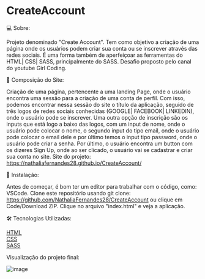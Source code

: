 # CreateAccount




💻 Sobre:

Projeto denominado "Create Account". Tem como objetivo a criação de uma página onde os usuários podem criar sua conta ou se inscrever através
das redes sociais. É uma forma também de aperfeiçoar as ferramentas do HTML| CSS| SASS, principalmente do SASS. 
Desafio proposto pelo canal do youtube Girl Coding.



📝 Composição do Site:

 Criação de uma página, pertencente a uma landing Page, onde o usuário encontra uma sessão para a criação de uma conta de perfil. 
 Com isso, podemos encontrar nessa sessão do site o título da aplicação, seguido de três logos de redes sociais conhecidas (GOOGLE| FACEBOOK| LINKEDIN),
 onde o usuário pode se inscrever. Uma outra opção de inscrição são os inputs que está logo a baixo das logos, com um input de nome, onde o usuário pode colocar 
 o nome, o segundo input do tipo email, onde o usuário pode colocar o email dele e por último temos o input tipo password, onde o usuário pode criar a senha.
 Por último, o usuário encontra um button com os dizeres Sign Up, onde ao ser clicado, o usuário vai se cadastrar e criar sua conta no site. 
 Site do projeto: https://nathaliafernandes28.github.io/CreateAccount/

🏁 Instalação:

Antes de começar, é bom ter um editor para trabalhar com o código, como: VSCode. 
Clone este repositório usando git clone: https://github.com/NathaliaFernandes28/CreateAccount ou clique em Code/Download ZIP.
Clique no arquivo "index.html" e veja a aplicação.

🛠️ Tecnologias Utilizadas:  

[HTML](https://developer.mozilla.org/pt-BR/docs/Web/HTML)
<br>
[CSS](https://developer.mozilla.org/pt-BR/docs/Web/CSS)
<br>
[SASS](https://sass-lang.com/)


Visualização do projeto final: 

![image](https://github.com/NathaliaFernandes28/CreateAccount/assets/88513545/65901b41-130f-4e94-b51e-841f4896b361)
